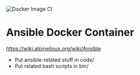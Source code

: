 
![Docker Image CI](https://github.com/greenbicycle/ansible-docker/workflows/Docker%20Image%20CI/badge.svg)

# Ansible Docker Container

https://wiki.alpinelinux.org/wiki/Ansible

* Put ansible-related stuff in code/
* Put related bash scripts in bin/
